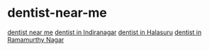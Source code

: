 # dentist-near-me
<a href="https://dental.cx/">dentist near me</a>
<a href="https://oralrehabilitationcenter.com/">dentist in Indiranagar</a>
<a href="https://oralrehabilitationcenter.com/">dentist in Halasuru</a>
<a href="https://ranganathcosmetologycenter.com/">dentist in Ramamurthy Nagar</a>

